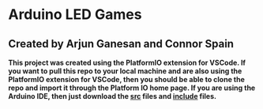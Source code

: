 # Arduino LED Games
## Created by Arjun Ganesan and Connor Spain


**This project was created using the PlatformIO extension for VSCode. If you want to pull this repo to your local machine and are also using the PlatformIO extension for VSCode, then you should be able to clone the repo and import it through the Platform IO home page. If you are using the Arduino IDE, then just download the [src](https://github.com/JuneyBoy/arduino-led-games/tree/main/src) files and [include](https://github.com/JuneyBoy/arduino-led-games/tree/main/include) files.**
